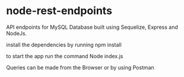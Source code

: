 # node-rest-endpoints
API endpoints for MySQL Database built using Sequelize, Express and NodeJs.

install the dependencies by running npm install

to start the app run the command Node index.js

Queries can be made from the Browser or by using Postman 
